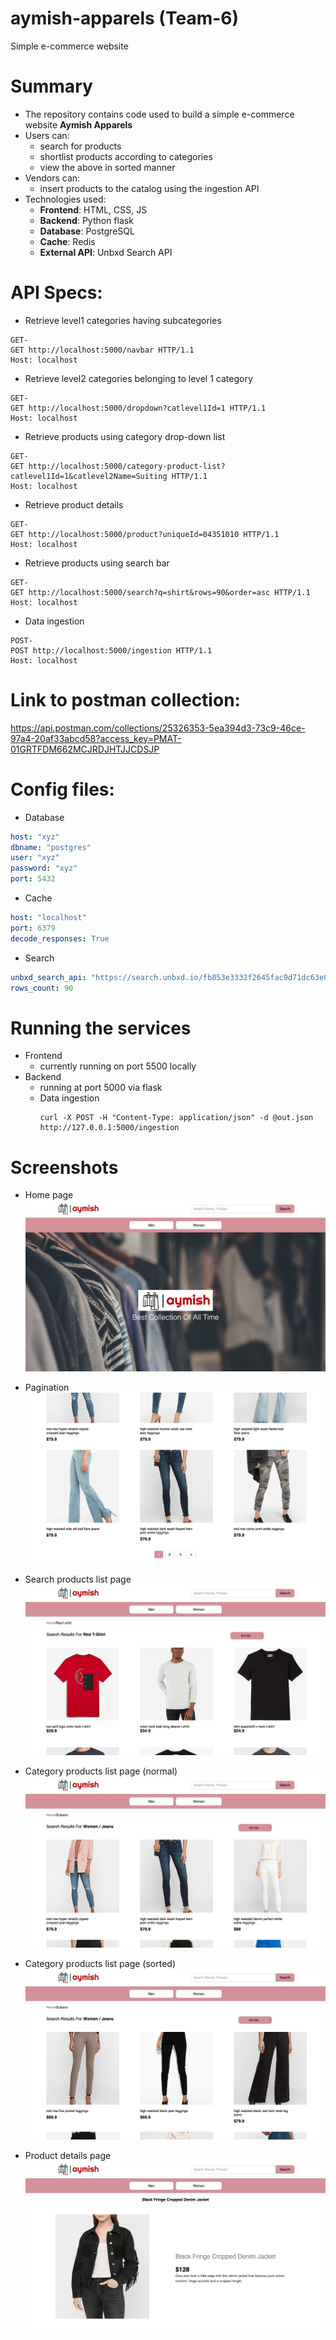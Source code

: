 # aymish-apparels (Team-6)
Simple e-commerce website

# Summary
* The repository contains code used to build a simple e-commerce website **Aymish Apparels** 
* Users can:
    * search for products
    * shortlist products according to categories
    * view the above in sorted manner
* Vendors can:
    * insert products to the catalog using the ingestion API
* Technologies used:
    * **Frontend**: HTML, CSS, JS
    * **Backend**: Python flask
    * **Database**: PostgreSQL
    * **Cache**: Redis
    * **External API**: Unbxd Search API
    
# API Specs:
* Retrieve level1 categories having subcategories
```
GET-
GET http://localhost:5000/navbar HTTP/1.1
Host: localhost
```
* Retrieve level2 categories belonging to level 1 category
```
GET-
GET http://localhost:5000/dropdown?catlevel1Id=1 HTTP/1.1
Host: localhost
```

* Retrieve products using category drop-down list
```
GET-
GET http://localhost:5000/category-product-list?catlevel1Id=1&catlevel2Name=Suiting HTTP/1.1
Host: localhost
```

* Retrieve product details
```
GET-
GET http://localhost:5000/product?uniqueId=04351010 HTTP/1.1
Host: localhost
```

* Retrieve products using search bar
```
GET-
GET http://localhost:5000/search?q=shirt&rows=90&order=asc HTTP/1.1
Host: localhost
```
* Data ingestion
```
POST-
POST http://localhost:5000/ingestion HTTP/1.1
Host: localhost
```

# Link to postman collection:
https://api.postman.com/collections/25326353-5ea394d3-73c9-46ce-97a4-20af33abcd58?access_key=PMAT-01GRTFDM662MCJRDJHTJJCDSJP

# Config files:
* Database
```yaml
host: "xyz"
dbname: "postgres"
user: "xyz"
password: "xyz"
port: 5432
```
* Cache
```yaml
host: "localhost"
port: 6379
decode_responses: True
```
* Search
```yaml
unbxd_search_api: "https://search.unbxd.io/fb853e3332f2645fac9d71dc63e09ec1/demo-unbxd700181503576558/search"
rows_count: 90
```

# Running the services
* Frontend
    * currently running on port 5500 locally
* Backend
    * running at port 5000 via flask
    * Data ingestion  
        ```
        curl -X POST -H "Content-Type: application/json" -d @out.json http://127.0.0.1:5000/ingestion
        ```
        
# Screenshots
* Home page
![hello](./images/1.jpeg)

* Pagination
![hello](./images/3.jpeg)

* Search products list page
![hello](./images/4.jpeg)

* Category products list page (normal)
![hello](./images/2.jpeg)

* Category products list page (sorted)
![hello](./images/5.jpeg)

* Product details page
![hello](./images/6.jpeg)
